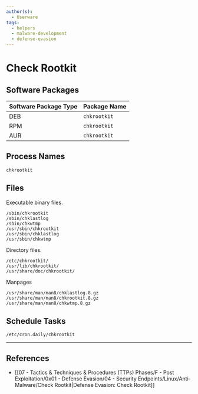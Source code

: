 ```yaml
---
author(s):
  - Userware
tags:
  - helpers
  - malware-development
  - defense-evasion
---
```

# Check Rootkit

## Software Packages

| Software Package Type | Package Name |
| --------------------- | ------------ |
| DEB                   | `chkrootkit` |
| RPM                   | `chkrootkit` |
| AUR                   | `chkrootkit` |

## Process Names

```
chkrootkit
```

## Files

Executable binary files.

```
/sbin/chkrootkit
/sbin/chklastlog
/sbin/chkwtmp
/usr/sbin/chkrootkit
/usr/sbin/chklastlog
/usr/sbin/chkwtmp
```

Directory files.

```
/etc/chkrootkit/
/usr/lib/chkrootkit/
/usr/share/doc/chkrootkit/
```

Manpages

```
/usr/share/man/man8/chklastlog.8.gz
/usr/share/man/man8/chkrootkit.8.gz
/usr/share/man/man8/chkwtmp.8.gz
```

## Schedule Tasks

```
/etc/cron.daily/chkrootkit
```

---
## References

- [[07 - Tactics & Techniques & Procedures (TTPs) Phases/F - Post Exploitation/0x01 - Defense Evasion/04 - Security Endpoints/Linux/Anti-Malware/Check Rootkit|Defense Evasion: Check Rootkit]]